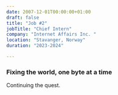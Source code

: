 ```yaml
---
date: 2007-12-01T00:00:00+01:00
draft: false
title: "Job #2"
jobTitle: "Chief Intern"
company: "Internet Affairs Inc. "
location: "Stavanger, Norway"
duration: "2023-2024"

---
```

### Fixing the world, one byte at a time

Continuing the quest. 